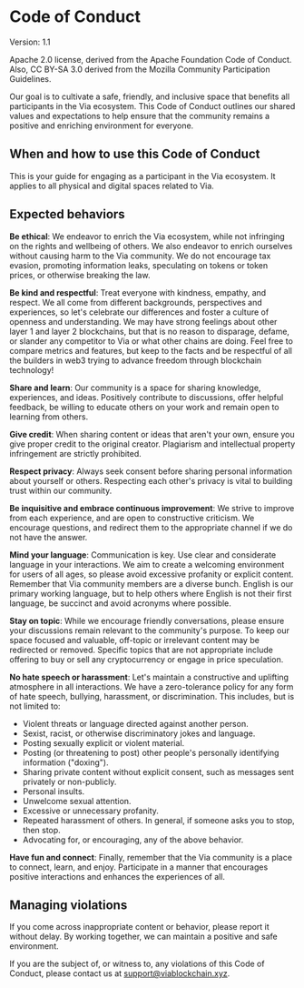 # Code of Conduct

Version: 1.1

Apache 2.0 license, derived from the Apache Foundation Code of Conduct.
Also, CC BY-SA 3.0 derived from the Mozilla Community Participation Guidelines.

Our goal is to cultivate a safe, friendly, and inclusive space that benefits all participants in the Via ecosystem.
This Code of Conduct outlines our shared values and expectations to help ensure that the community remains a positive and enriching environment for everyone.

## When and how to use this Code of Conduct

This is your guide for engaging as a participant in the Via ecosystem.
It applies to all physical and digital spaces related to Via.

## Expected behaviors

**Be ethical**:
We endeavor to enrich the Via ecosystem, while not infringing on the rights and wellbeing of others.
We also endeavor to enrich ourselves without causing harm to the Via community.
We do not encourage tax evasion, promoting information leaks, speculating on tokens or token prices, or otherwise breaking the law.

**Be kind and respectful**:
Treat everyone with kindness, empathy, and respect.
We all come from different backgrounds, perspectives and experiences,
so let's celebrate our differences and foster a culture of openness and understanding.
We may have strong feelings about other layer 1 and layer 2 blockchains,
but that is no reason to disparage, defame, or slander any competitor to Via or what other chains are doing.
Feel free to compare metrics and features, but keep to the facts and be respectful of all the builders in web3
trying to advance freedom through blockchain technology!

**Share and learn**:
Our community is a space for sharing knowledge, experiences, and ideas.
Positively contribute to discussions, offer helpful feedback,
be willing to educate others on your work and remain open to learning from others.

**Give credit**:
When sharing content or ideas that aren't your own, ensure you give proper credit to the original creator.
Plagiarism and intellectual property infringement are strictly prohibited.

**Respect privacy**:
Always seek consent before sharing personal information about yourself or others.
Respecting each other's privacy is vital to building trust within our community.

**Be inquisitive and embrace continuous improvement**:
We strive to improve from each experience, and are open to constructive criticism.
We encourage questions, and redirect them to the appropriate channel if we do not have the answer.

**Mind your language**:
Communication is key.
Use clear and considerate language in your interactions.
We aim to create a welcoming environment for users of all ages, so please avoid excessive profanity or explicit content.
Remember that Via community members are a diverse bunch.
English is our primary working language, but to help others where English is not their first language,
be succinct and avoid acronyms where possible.

**Stay on topic**:
While we encourage friendly conversations, please ensure your discussions remain relevant to the community's purpose.
To keep our space focused and valuable, off-topic or irrelevant content may be redirected or removed.
Specific topics that are not appropriate include offering to buy or sell any cryptocurrency or engage in price speculation.

**No hate speech or harassment**:
Let's maintain a constructive and uplifting atmosphere in all interactions.
We have a zero-tolerance policy for any form of hate speech, bullying, harassment, or discrimination.
This includes, but is not limited to:

- Violent threats or language directed against another person.
- Sexist, racist, or otherwise discriminatory jokes and language.
- Posting sexually explicit or violent material.
- Posting (or threatening to post) other people's personally identifying information ("doxing").
- Sharing private content without explicit consent, such as messages sent privately or non-publicly.
- Personal insults.
- Unwelcome sexual attention.
- Excessive or unnecessary profanity.
- Repeated harassment of others. In general, if someone asks you to stop, then stop.
- Advocating for, or encouraging, any of the above behavior.

**Have fun and connect**:
Finally, remember that the Via community is a place to connect, learn, and enjoy.
Participate in a manner that encourages positive interactions and enhances the experiences of all.

## Managing violations

If you come across inappropriate content or behavior, please report it without delay.
By working together, we can maintain a positive and safe environment.

If you are the subject of, or witness to, any violations of this Code of Conduct, please contact us at support@viablockchain.xyz.
